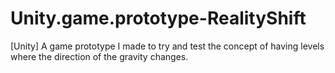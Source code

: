 # Unity.game.prototype-RealityShift
[Unity] A game prototype I made to try and test the concept of having levels where the direction of the gravity changes.
